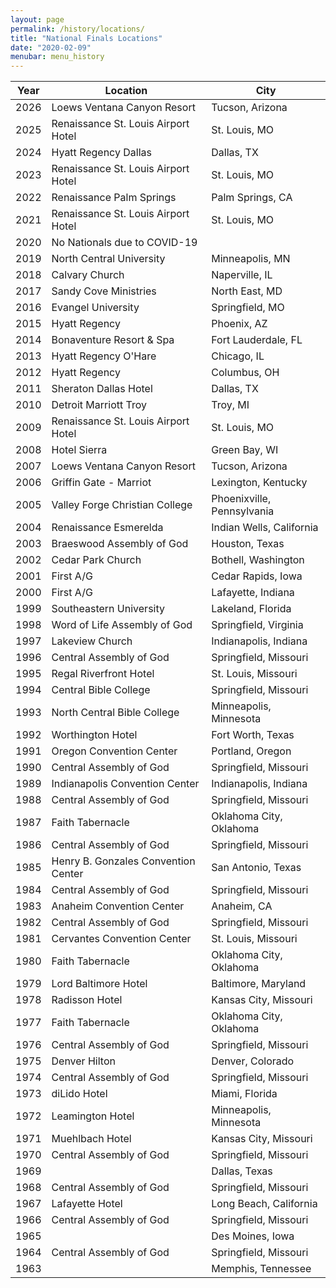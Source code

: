 ```yaml
---
layout: page
permalink: /history/locations/
title: "National Finals Locations"
date: "2020-02-09"
menubar: menu_history
---
```


| Year | Location                            | City                       |
| ---- | ----------------------------------- | -------------------------- |
| 2026 | Loews Ventana Canyon Resort         | Tucson, Arizona            |
| 2025 | Renaissance St. Louis Airport Hotel | St. Louis, MO              |
| 2024 | Hyatt Regency Dallas                | Dallas, TX                 |
| 2023 | Renaissance St. Louis Airport Hotel | St. Louis, MO              |
| 2022 | Renaissance Palm Springs            | Palm Springs, CA           |
| 2021 | Renaissance St. Louis Airport Hotel | St. Louis, MO              |
| 2020 | No Nationals due to COVID-19        |                            |
| 2019 | North Central University            | Minneapolis, MN            |
| 2018 | Calvary Church                      | Naperville, IL             |
| 2017 | Sandy Cove Ministries               | North East, MD             |
| 2016 | Evangel University                  | Springfield, MO            |
| 2015 | Hyatt Regency                       | Phoenix, AZ                |
| 2014 | Bonaventure Resort & Spa            | Fort Lauderdale, FL        |
| 2013 | Hyatt Regency O'Hare                | Chicago, IL                |
| 2012 | Hyatt Regency                       | Columbus, OH               |
| 2011 | Sheraton Dallas Hotel               | Dallas, TX                 |
| 2010 | Detroit Marriott Troy               | Troy, MI                   |
| 2009 | Renaissance St. Louis Airport Hotel | St. Louis, MO              |
| 2008 | Hotel Sierra                        | Green Bay, WI              |
| 2007 | Loews Ventana Canyon Resort         | Tucson, Arizona            |
| 2006 | Griffin Gate - Marriot              | Lexington, Kentucky        |
| 2005 | Valley Forge Christian College      | Phoenixville, Pennsylvania |
| 2004 | Renaissance Esmerelda               | Indian Wells, California   |
| 2003 | Braeswood Assembly of God           | Houston, Texas             |
| 2002 | Cedar Park Church                   | Bothell, Washington        |
| 2001 | First A/G                           | Cedar Rapids, Iowa         |
| 2000 | First A/G                           | Lafayette, Indiana         |
| 1999 | Southeastern University             | Lakeland, Florida          |
| 1998 | Word of Life Assembly of God        | Springfield, Virginia      |
| 1997 | Lakeview Church                     | Indianapolis, Indiana      |
| 1996 | Central Assembly of God             | Springfield, Missouri      |
| 1995 | Regal Riverfront Hotel              | St. Louis, Missouri        |
| 1994 | Central Bible College               | Springfield, Missouri      |
| 1993 | North Central Bible College         | Minneapolis, Minnesota     |
| 1992 | Worthington Hotel                   | Fort Worth, Texas          |
| 1991 | Oregon Convention Center            | Portland, Oregon           |
| 1990 | Central Assembly of God             | Springfield, Missouri      |
| 1989 | Indianapolis Convention Center      | Indianapolis, Indiana      |
| 1988 | Central Assembly of God             | Springfield, Missouri      |
| 1987 | Faith Tabernacle                    | Oklahoma City, Oklahoma    |
| 1986 | Central Assembly of God             | Springfield, Missouri      |
| 1985 | Henry B. Gonzales Convention Center | San Antonio, Texas         |
| 1984 | Central Assembly of God             | Springfield, Missouri      |
| 1983 | Anaheim Convention Center           | Anaheim, CA                |
| 1982 | Central Assembly of God             | Springfield, Missouri      |
| 1981 | Cervantes Convention Center         | St. Louis, Missouri        |
| 1980 | Faith Tabernacle                    | Oklahoma City, Oklahoma    |
| 1979 | Lord Baltimore Hotel                | Baltimore, Maryland        |
| 1978 | Radisson Hotel                      | Kansas City, Missouri      |
| 1977 | Faith Tabernacle                    | Oklahoma City, Oklahoma    |
| 1976 | Central Assembly of God             | Springfield, Missouri      |
| 1975 | Denver Hilton                       | Denver, Colorado           |
| 1974 | Central Assembly of God             | Springfield, Missouri      |
| 1973 | diLido Hotel                        | Miami, Florida             |
| 1972 | Leamington Hotel                    | Minneapolis, Minnesota     |
| 1971 | Muehlbach Hotel                     | Kansas City, Missouri      |
| 1970 | Central Assembly of God             | Springfield, Missouri      |
| 1969 |                                     | Dallas, Texas              |
| 1968 | Central Assembly of God             | Springfield, Missouri      |
| 1967 | Lafayette Hotel                     | Long Beach, California     |
| 1966 | Central Assembly of God             | Springfield, Missouri      |
| 1965 |                                     | Des Moines, Iowa           |
| 1964 | Central Assembly of God             | Springfield, Missouri      |
| 1963 |                                     | Memphis, Tennessee         |
